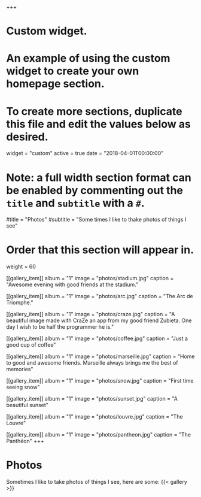 +++
# Custom widget.
# An example of using the custom widget to create your own homepage section.
# To create more sections, duplicate this file and edit the values below as desired.
widget = "custom"
active = true
date = "2018-04-01T00:00:00"

# Note: a full width section format can be enabled by commenting out the `title` and `subtitle` with a `#`.
#title = "Photos"
#subtitle = "Some times I like to thake photos of things I see"

# Order that this section will appear in.
weight = 60

[[gallery_item]]
    album = "1"
    image = "photos/stadium.jpg"
    caption = "Awesome evening with good friends at the stadium."

[[gallery_item]]
    album = "1"
    image = "photos/arc.jpg"
    caption = "The Arc de Triomphe."

[[gallery_item]]
    album = "1"
    image = "photos/craze.jpg"
    caption = "A beautiful image made with CraZe an app from my good friend Zubieta. One day I wish to be half the programmer he is."

[[gallery_item]]
    album = "1"
    image = "photos/coffee.jpg"
    caption = "Just a good cup of coffee"

[[gallery_item]]
    album = "1"
    image = "photos/marseille.jpg"
    caption = "Home to good and awesome friends. Marseille always brings me the best of memories"

[[gallery_item]]
    album = "1"
    image = "photos/snow.jpg"
    caption = "First time seeing snow"

[[gallery_item]]
    album = "1"
    image = "photos/sunset.jpg"
    caption = "A beautiful sunset"

[[gallery_item]]
    album = "1"
    image = "photos/louvre.jpg"
    caption = "The Louvre"

[[gallery_item]]
    album = "1"
    image = "photos/pantheon.jpg"
    caption = "The Panthéon"
+++
# Photos
Sometimes I like to take photos of things I see, here are some:
{{< gallery >}}